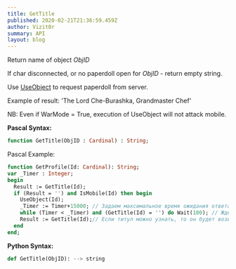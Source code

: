 ```yaml
---
title: GetTitle
published: 2020-02-21T21:36:59.459Z
author: Vizit0r
summary: API
layout: blog
---
```


 

Return name of object *ObjID*

If char disconnected, or no paperdoll open for *ObjID* - return empty string.

Use [UseObject](../UseObject) to request paperdoll from server.

Example of result: 'The Lord Che-Burashka, Grandmaster Chef'

NB: Even if WarMode = True, execution of UseObject will not attack mobile.

**Pascal Syntax:**

```pascal
function GetTitle(ObjID : Cardinal) : String;
```
Pascal Example:
```pascal
function GetProfile(Id: Cardinal): String;
var _Timer : Integer;
begin
  Result := GetTitle(Id);
  if (Result = '') and IsMobile(Id) then begin
    UseObject(Id);
    _Timer := Timer+15000; // Задаем максимальное время ожидания ответа 
    while (Timer < _Timer) and (GetTitle(Id) = '') do Wait(100); // Ждем, когда истечет тамаут или обновиться GetTitle
    Result := GetTitle(Id);// Если титул можно узнать, то он будет возвращен
  end
end;
```

**Python Syntax:**
```python
def GetTitle(ObjID): --> string
```